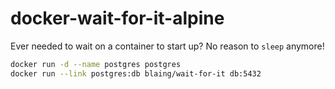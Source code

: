 # docker-wait-for-it-alpine

Ever needed to wait on a container to start up? No reason to `sleep` anymore!

```bash
docker run -d --name postgres postgres
docker run --link postgres:db blaing/wait-for-it db:5432
```
